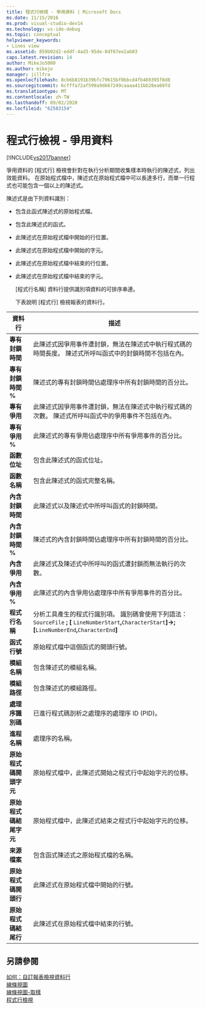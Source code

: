 ```yaml
---
title: 程式行檢視 - 爭用資料 | Microsoft Docs
ms.date: 11/15/2016
ms.prod: visual-studio-dev14
ms.technology: vs-ide-debug
ms.topic: conceptual
helpviewer_keywords:
- Lines view
ms.assetid: 859b02d2-eddf-4ad3-95de-0df67ee2ab03
caps.latest.revision: 14
author: MikeJo5000
ms.author: mikejo
manager: jillfra
ms.openlocfilehash: 8cb6b8191b39bfc79615bf0bbcd4fb469395f8d8
ms.sourcegitcommit: 6cfffa72af599a9d667249caaaa411bb28ea69fd
ms.translationtype: MT
ms.contentlocale: zh-TW
ms.lasthandoff: 09/02/2020
ms.locfileid: "62583154"
---
```

# <a name="lines-view---contention-data"></a>程式行檢視 - 爭用資料
[!INCLUDE[vs2017banner](../includes/vs2017banner.md)]

爭用資料的 [程式行] 檢視會針對在執行分析期間收集樣本時執行的陳述式，列出效能資料。 在原始程式檔中，陳述式在原始程式檔中可以長達多行，而單一行程式也可能包含一個以上的陳述式。  
  
 陳述式是由下列資料識別：  
  
- 包含此函式陳述式的原始程式檔。  
  
- 包含此陳述式的函式。  
  
- 此陳述式在原始程式檔中開始的行位置。  
  
- 此陳述式在原始程式檔中開始的字元。  
  
- 此陳述式在原始程式檔中結束的行位置。  
  
- 此陳述式在原始程式檔中結束的字元。  
  
  [程式行名稱] 資料行提供識別項資料的可排序串連。  
  
  下表說明 [程式行] 檢視報表的資料行。  
  
|資料行|描述|  
|------------|-----------------|  
|**專有封鎖時間**|此陳述式因爭用事件遭封鎖，無法在陳述式中執行程式碼的時間長度。 陳述式所呼叫函式中的封鎖時間不包括在內。|  
|**專有封鎖時間 %**|陳述式的專有封鎖時間佔處理序中所有封鎖時間的百分比。|  
|**專有爭用**|此陳述式因爭用事件遭封鎖，無法在陳述式中執行程式碼的次數。 陳述式所呼叫函式中的爭用事件不包括在內。|  
|**專有爭用 %**|此陳述式的專有爭用佔處理序中所有爭用事件的百分比。|  
|**函數位址**|包含此陳述式的函式位址。|  
|**函數名稱**|包含此陳述式的函式完整名稱。|  
|**內含封鎖時間**|此陳述式以及陳述式中所呼叫函式的封鎖時間。|  
|**內含封鎖時間 %**|陳述式的內含封鎖時間佔處理序中所有封鎖時間的百分比。|  
|**內含爭用**|此陳述式及陳述式中所呼叫的函式遭封鎖而無法執行的次數。|  
|**內含爭用 %**|此陳述式的內含爭用佔處理序中所有爭用事件的百分比。|  
|**程式行名稱**|分析工具產生的程式行識別項。 識別碼會使用下列語法： `SourceFile` **; [** `LineNumberStart`**,**`CharacterStart`**]->;[**`LineNumberEnd`**,**`CharacterEnd`**]**|  
|**函式行號**|原始程式檔中這個函式的開頭行號。|  
|**模組名稱**|包含陳述式的模組名稱。|  
|**模組路徑**|包含陳述式的模組路徑。|  
|**處理序識別碼**|已進行程式碼剖析之處理序的處理序 ID (PID)。|  
|**進程名稱**|處理序的名稱。|  
|**原始程式碼開頭字元**|原始程式檔中，此陳述式開始之程式行中起始字元的位移。|  
|**原始程式碼結尾字元**|原始程式檔中，此陳述式結束之程式行中起始字元的位移。|  
|**來源檔案**|包含函式陳述式之原始程式檔的名稱。|  
|**原始程式碼開頭行**|此陳述式在原始程式檔中開始的行號。|  
|**原始程式碼結尾行**|此陳述式在原始程式檔中結束的行號。|  
  
## <a name="see-also"></a>另請參閱  
 [如何：自訂報表檢視資料行](../profiling/how-to-customize-report-view-columns.md)   
 [線條視圖](../profiling/lines-view.md)   
 [線條視圖-取樣](../profiling/lines-view-dotnet-memory-sampling-data.md)   
 [程式行檢視](../profiling/lines-view-sampling-data.md)
